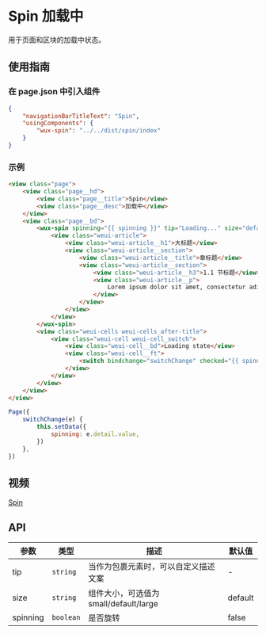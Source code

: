 # Spin 加载中

用于页面和区块的加载中状态。

## 使用指南

### 在 page.json 中引入组件

```json
{
    "navigationBarTitleText": "Spin",
    "usingComponents": {
        "wux-spin": "../../dist/spin/index"
    }
}
```

### 示例

```html
<view class="page">
    <view class="page__hd">
        <view class="page__title">Spin</view>
        <view class="page__desc">加载中</view>
    </view>
    <view class="page__bd">
        <wux-spin spinning="{{ spinning }}" tip="Loading..." size="default">
            <view class="weui-article">
                <view class="weui-article__h1">大标题</view>
                <view class="weui-article__section">
                    <view class="weui-article__title">章标题</view>
                    <view class="weui-article__section">
                        <view class="weui-article__h3">1.1 节标题</view>
                        <view class="weui-article__p">
                            Lorem ipsum dolor sit amet, consectetur adipisicing elit, sed do eiusmod tempor incididunt ut labore et dolore magna aliqua. Ut enim ad minim veniam, quis nostrud exercitation ullamco laboris nisi ut aliquip ex ea commodo consequat.
                        </view>
                    </view>
                </view>
            </view>
        </wux-spin>
        <view class="weui-cells weui-cells_after-title">
            <view class="weui-cell weui-cell_switch">
                <view class="weui-cell__bd">Loading state</view>
                <view class="weui-cell__ft">
                    <switch bindchange="switchChange" checked="{{ spinning }}" />
                </view>
            </view>
        </view>
    </view>
</view>
```

```js
Page({
    switchChange(e) {
        this.setData({
            spinning: e.detail.value,
        })
    },
})
```

## 视频

[Spin](./_media/spin.mp4 ':include :type=iframe width=375px height=667px')

## API

| 参数 | 类型 | 描述 | 默认值 |
| --- | --- | --- | --- |
| tip | <code>string</code> | 当作为包裹元素时，可以自定义描述文案 | - |
| size | <code>string</code> | 组件大小，可选值为 small/default/large | default |
| spinning | <code>boolean</code> | 是否旋转 | false |